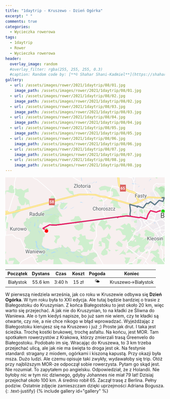 ```yaml
---
title: "1daytrip - Kruszewo - Dzień Ogórka"
excerpt: " "
comments: true
categories:
  - Wycieczka rowerowa
tags:
  - 1daytrip
  - Rower  
  - Wycieczka rowerowa
header:
  overlay_image: random
  #overlay_filter: rgba(255, 255, 255, 0.3)
  #caption: Random code by: [**© Shahar Shani-Kadmiel**](https://shaharkadmiel.github.io)"
gallery:
  - url: /assets/images/rower/2021/1daytrip/08/01.jpg
    image_path: /assets/images/rower/2021/1daytrip/08/01.jpg
  - url: /assets/images/rower/2021/1daytrip/08/02.jpg
    image_path: /assets/images/rower/2021/1daytrip/08/02.jpg
  - url: /assets/images/rower/2021/1daytrip/08/03.jpg
    image_path: /assets/images/rower/2021/1daytrip/08/03.jpg
  - url: /assets/images/rower/2021/1daytrip/08/04.jpg
    image_path: /assets/images/rower/2021/1daytrip/08/04.jpg
  - url: /assets/images/rower/2021/1daytrip/08/05.jpg
    image_path: /assets/images/rower/2021/1daytrip/08/05.jpg
  - url: /assets/images/rower/2021/1daytrip/08/06.jpg
    image_path: /assets/images/rower/2021/1daytrip/08/06.jpg
  - url: /assets/images/rower/2021/1daytrip/08/07.jpg
    image_path: /assets/images/rower/2021/1daytrip/08/07.jpg
  - url: /assets/images/rower/2021/1daytrip/08/08.jpg
    image_path: /assets/images/rower/2021/1daytrip/08/08.jpg
---
```

![mapka](/assets/images/rower/2021/1daytrip/08/mapka.png)

|Początek|Dystans|Czas|Koszt|Pogoda|Koniec|
|:---:|:---:|:---:|:---:|:---:|:---:|
|Białystok|55.6 km|3:40 h|15 zł|🌤️|Kruszewo->Białystok|

W pierwszą niedziela września, jak co roku w Kruszewie odbywa się **Dzień Ogórka**. W tym roku była to XXI edycja. Ale tutaj będzie bardziej o trasie z Białegostoku do Kruszynian. Z końca Białegostoku to jest około 20 km, więc warto się przejechać. A jak nie do Kruszynian, to na kładki ze Śliwna do Waniewa. Ale o tym kiedyś napisze, bo już sam nie wiem, czy te kładki są otwarte, czy nie, a nie chce nikogo w błąd wprowadzać. Wyjeżdżając z Białegostoku kierujesz się na Kruszewo i już ;) Proste jak drut. I taka jest ścieżka. Trochę kostki brukowej, trochę asfaltu. Na końcu, jest MOR. Tam spotkałem rowerzystów z Krakowa, którzy zmierzali trasą Greenvelo do Białegostoku. Podobało im się. Wracając do Kruszewa, to 3 km trzeba przejechać ulicą, ale jak nie ma święta to droga jest ok. Na festynie standard: stragany z miodem, ogórkami i kiszoną kapustą. Przy okazji była msza. Dużo ludzi. Ale czemu opisuje taki zwykły, wydawałoby się trip. Otóż przy najbliższym MOR-ze odpoczął sobie rowerzysta. Pytam go skąd jest. Nie rozumiał. To zapytałem po angielsku. Odpowiedział, że z Holandii. Nie byłoby nic w tym nic dziwnego, gdyby Johannes nie miał 79 lat! Dzisiaj przejechał około 100 km. A średnio robił 65. Zaczął trasę z Berlina. Pełny podziw. Ostatnie zdjęcie zamieszczam dzięki uprzejmości Adriana Bogusza.
{: .text-justify}
{% include gallery id="gallery" %}

